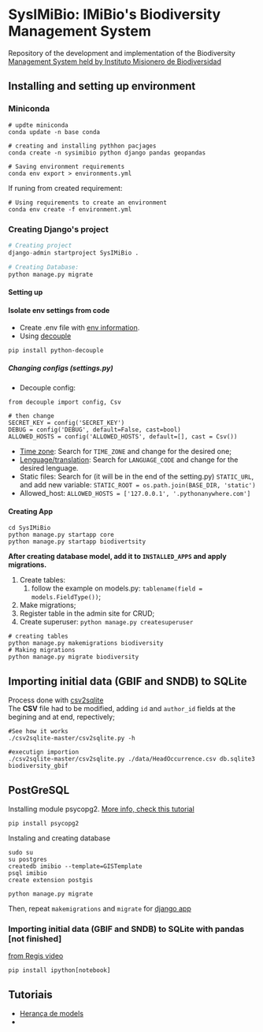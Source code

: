 # SysIMiBio: IMiBio's Biodiversity Management System  

Repository of the development and implementation of the Biodiversity [Management System held by Instituto Misionero de Biodiversidad](imibio.misiones.gob.ar)  

## Installing and setting up environment  

### Miniconda  

```shell script
# updte miniconda
conda update -n base conda

# creating and installing pythhon pacjages
conda create -n sysimibio python django pandas geopandas

# Saving environment requirements
conda env export > environments.yml
```
If runing from created requirement:  

```shell script
# Using requirements to create an environment
conda env create -f environment.yml
```

### Creating Django's project  

```python
# Creating project
django-admin startproject SysIMiBio .

# Creating Database: 
python manage.py migrate
```

#### Setting up  

#### Isolate env settings from code
* Create .env file with [env information](https://github.com/silveriomm/django_estoque_regis/tree/master/contrib).  
* Using [decouple](https://github.com/henriquebastos/python-decouple)  

```shell script
pip install python-decouple
```  
 
##### Changing configs (settings.py)  

* Decouple config:
```shell script
from decouple import config, Csv

# then change 
SECRET_KEY = config('SECRET_KEY')
DEBUG = config('DEBUG', default=False, cast=bool)
ALLOWED_HOSTS = config('ALLOWED_HOSTS', default=[], cast = Csv())
```
* [Time zone](https://en.wikipedia.org/wiki/List_of_tz_database_time_zones): Search for `TIME_ZONE` and change for the desired one;  
* [Lenguage/translation](https://docs.djangoproject.com/en/2.0/ref/settings/#language-code): Search for `LANGUAGE_CODE` and change for the desired lenguage.  
* Static files: Search for (it will be in the end of the setting.py) `STATIC_URL`, and add new variable: `STATIC_ROOT = os.path.join(BASE_DIR, 'static')`  
* Allowed_host: `ALLOWED_HOSTS = ['127.0.0.1', '.pythonanywhere.com']`  
  
#### Creating App  

```shell script
cd SysIMiBio
python manage.py startapp core
python manage.py startapp biodivertsity
```

**After creating database model, add it to `INSTALLED_APPS` and apply migrations.**  

1. Create tables:
    1. follow the example on models.py: `tablename(field = models.FieldType())`;  
1. Make migrations;  
1. Register table in the admin site for CRUD;  
1. Create superuser: `python manage.py createsuperuser`  

```shell script
# creating tables
python manage.py makemigrations biodiversity
# Making migrations
python manage.py migrate biodiversity
```

## Importing initial data (GBIF and SNDB) to SQLite  
Process done with [csv2sqlite](https://github.com/rufuspollock/csv2sqlite)  
The **CSV** file had to be modified, adding `id` and `author_id` fields at the begining and at end, repectively;  

```shell script
#See how it works
./csv2sqlite-master/csv2sqlite.py -h

#executign importion
./csv2sqlite-master/csv2sqlite.py ./data/HeadOccurrence.csv db.sqlite3 biodiversity_gbif
```

## PostGreSQL
Installing module psycopg2. [More info, check this tutorial](https://djangocentral.com/using-postgresql-with-django/)  
```
pip install psycopg2
```
Instaling and creating database  
```
sudo su
su postgres
createdb imibio --template=GISTemplate
psql imibio
create extension postgis
```  

```shell script
python manage.py migrate
```
Then, repeat `makemigrations` and `migrate` for [django app](#creating-app)

### Importing initial data (GBIF and SNDB) to SQLite with pandas [not finished]  

[from Regis video](https://www.youtube.com/watch?v=l7-lypZz95g)  

`pip install ipython[notebook]`  

## Tutoriais  
* [Herança de models](https://youtu.be/nlHfCt0HuGY?t=382)  
* 